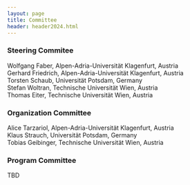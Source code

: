 ```yaml
---
layout: page
title: Committee
header: header2024.html
---
```


### Steering Commitee

Wolfgang Faber, Alpen-Adria-Universität Klagenfurt, Austria \
Gerhard Friedrich, Alpen-Adria-Universität Klagenfurt, Austria \
Torsten Schaub, Universität Potsdam, Germany \
Stefan Woltran, Technische Universität Wien, Austria \
Thomas Eiter, Technische Universität Wien, Austria

### Organization Committee

Alice Tarzariol, Alpen-Adria-Universität Klagenfurt, Austria \
Klaus Strauch, Universität Potsdam, Germany \
Tobias Geibinger, Technische Universität Wien, Austria

### Program Committee
TBD